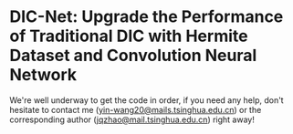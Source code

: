 # DIC-Net: Upgrade the Performance of Traditional DIC with Hermite Dataset and Convolution Neural Network
We're well underway to get the code in order, if you need any help, don't hesitate to contact me (yin-wang20@mails.tsinghua.edu.cn) or the corresponding author (jqzhao@mail.tsinghua.edu.cn) right away!
